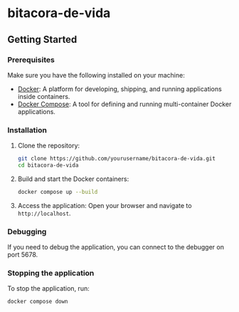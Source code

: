# bitacora-de-vida

## Getting Started

### Prerequisites

Make sure you have the following installed on your machine:

- [Docker](https://www.docker.com/): A platform for developing, shipping, and running applications inside containers.
- [Docker Compose](https://docs.docker.com/compose/): A tool for defining and running multi-container Docker applications.

### Installation

1. Clone the repository:

   ```sh
   git clone https://github.com/yourusername/bitacora-de-vida.git
   cd bitacora-de-vida
   ```

2. Build and start the Docker containers:

   ```sh
   docker compose up --build
   ```

3. Access the application:
   Open your browser and navigate to `http://localhost`.

### Debugging

If you need to debug the application, you can connect to the debugger on port 5678.

### Stopping the application

To stop the application, run:

```sh
docker compose down
```

